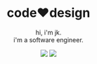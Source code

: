 <h1 align="center">code❤design</h1>
  <p align="center">
  hi, i'm jk. <br>
  i'm a software engineer.
  </p>
  <p align="center">
    <a href="https://www.linkedin.com/in/jk-/"><img src="https://img.shields.io/badge/LinkedIn-jk---%230A66C2?style=for-the-badge&logo=LinkedIn" /></a>
    <a href="https://twitter.com/jk_imgs"><img src="https://img.shields.io/badge/Twitter-jk--imgs-%231DA1F2?style=for-the-badge&logo=twitter" /></a>
  </p>
<!--
**jk-i/jk-i** is a ✨ _special_ ✨ repository because its `README.md` (this file) appears on your GitHub profile.

Here are some ideas to get you started:

- 🔭 I’m currently working on ...
- 🌱 I’m currently learning ...
- 👯 I’m looking to collaborate on ...
- 🤔 I’m looking for help with ...
- 💬 Ask me about ...
- 📫 How to reach me: ...
- 😄 Pronouns: ...
- ⚡ Fun fact: ...
-->
